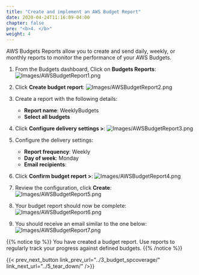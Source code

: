 ```yaml
---
title: "Create and implement an AWS Budget Report"
date: 2020-04-24T11:16:09-04:00
chapter: false
pre: "<b>4. </b>"
weight: 4
---
```


AWS Budgets Reports allow you to create and send daily, weekly, or monthly reports to monitor the performance of your AWS Budgets.

1. From the Budgets dashboard, Click on **Budgets Reports**:
![Images/AWSBudgetReport1.png](/Cost/100_2_Cost_and_Usage_Governance/Images/AWSBudgetReport1.png?classes=lab_picture_small)

2. Click **Create budget report**:
![Images/AWSBudgetReport2.png](/Cost/100_2_Cost_and_Usage_Governance/Images/AWSBudgetReport2.png?classes=lab_picture_small)

3. Create a report with the following details:
    - **Report name**: WeeklyBudgets
    - **Select all budgets**

4. Click **Configure delivery settings >**:
![Images/AWSBudgetReport3.png](/Cost/100_2_Cost_and_Usage_Governance/Images/AWSBudgetReport3.png?classes=lab_picture_small)

5. Configure the delivery settings:
    - **Report frequency**: Weekly
    - **Day of week**: Monday
    - **Email recipients**: <your email>

6. Click **Confirm budget report >**:
![Images/AWSBudgetReport4.png](/Cost/100_2_Cost_and_Usage_Governance/Images/AWSBudgetReport4.png?classes=lab_picture_small)

7. Review the configuration, click **Create**:
![Images/AWSBudgetReport5.png](/Cost/100_2_Cost_and_Usage_Governance/Images/AWSBudgetReport5.png?classes=lab_picture_small)

8. Your budget report should now be complete:
![Images/AWSBudgetReport6.png](/Cost/100_2_Cost_and_Usage_Governance/Images/AWSBudgetReport6.png?classes=lab_picture_small)

9. You should receive an email similar to the one below:
![Images/AWSBudgetReport7.png](/Cost/100_2_Cost_and_Usage_Governance/Images/AWSBudgetReport7.png?classes=lab_picture_small)

{{% notice tip %}}
You have created a budget report. Use reports to regularly track your progress against defined budgets.
{{% /notice %}}

{{< prev_next_button link_prev_url="../3_budget_spcoverage/" link_next_url="../5_tear_down/" />}}
